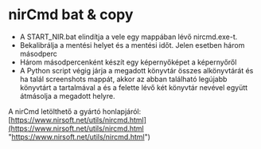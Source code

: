# nirCmd bat & copy

- A START_NIR.bat elindítja a vele egy mappában lévő nircmd.exe-t.
- Bekalibrálja a mentési helyet és a mentési időt. Jelen esetben három másodperc
- Három másodpercenként készít egy képernyőképet a képernyőről
- A Python script végig járja a megadott könyvtár összes alkönyvtárát és ha talál screenshots mappát, akkor az abban található legújabb könyvtárt a tartalmával a és a felette lévő két könyvtár nevével együtt átmásolja a megadott helyre.

A nirCmd letölthető a gyártó honlapjáról: [https://www.nirsoft.net/utils/nircmd.html](https://www.nirsoft.net/utils/nircmd.html "https://www.nirsoft.net/utils/nircmd.html")
